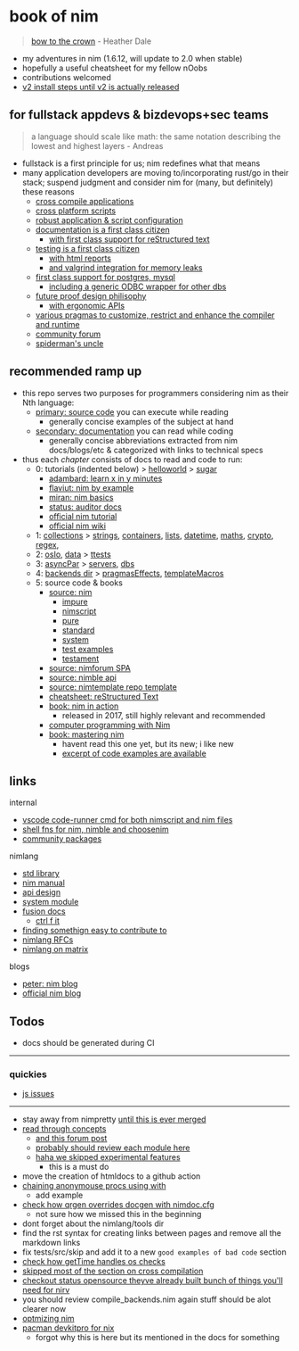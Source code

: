 # book of nim

> [bow to the crown](https://www.youtube.com/watch?v=AEtxGOjKx5c) - Heather Dale

- my adventures in nim (1.6.12, will update to 2.0 when stable)
- hopefully a useful cheatsheet for my fellow nOobs
- contributions welcomed
- [v2 install steps until v2 is actually released](https://nim-lang.org/blog/2023/03/31/version-20-rc2.html)

## for fullstack appdevs & bizdevops+sec teams

> a language should scale like math: the same notation describing the lowest and highest layers - Andreas

- fullstack is a first principle for us; nim redefines what that means
- many application developers are moving to/incorporating rust/go in their stack; suspend judgment and consider nim for (many, but definitely) these reasons
  - [cross compile applications](https://nim-lang.org/docs/nimc.html#crossminuscompilation)
  - [cross platform scripts](https://nim-lang.org/docs/nims.html#benefits)
  - [robust application & script configuration](https://nim-lang.org/docs/parsecfg.html)
  - [documentation is a first class citizen](https://nim-lang.org/docs/docgen.html)
    - [with first class support for reStructured text](https://docutils.sourceforge.io/docs/user/rst/quickref.html)
  - [testing is a first class citizen](https://nim-lang.github.io/Nim/testament.html)
    - [with html reports](https://noahehall.github.io/nim/testresults.html)
    - [and valgrind integration for memory leaks](https://valgrind.org/)
  - [first class support for postgres, mysql](https://nim-lang.org/docs/lib.html#impure-libraries-database-support)
    - [including a generic ODBC wrapper for other dbs](https://nim-lang.org/docs/db_odbc.html)
  - [future proof design philisophy](https://www.youtube.com/watch?v=aDi50K_Id_k)
    - [with ergonomic APIs](https://nim-lang.org/docs/apis.html)
  - [various pragmas to customize, restrict and enhance the compiler and runtime](https://nim-lang.github.io/Nim/manual.html#pragmas)
  - [community forum](https://forum.nim-lang.org/)
  - [spiderman's uncle](https://nim-lang.org/docs/tut3.html)

## recommended ramp up

- this repo serves two purposes for programmers considering nim as their Nth language:
  - [primary: source code](/src/bookofnim.nim) you can execute while reading
    - generally concise examples of the subject at hand
  - [secondary: documentation](https://noahehall.github.io/nim/src/htmldocs/bookofnim.html) you can read while coding
    - generally concise abbreviations extracted from nim docs/blogs/etc & categorized with links to technical specs
- thus each _chapter_ consists of docs to read and code to run:
  - 0: tutorials (indented below) > [helloworld](/src/bookofnim/helloworld/helloworld.nim) > [sugar](/src/bookofnim/deepdives/sugar.nim)
    - [adambard: learn x in y minutes](https://learnxinyminutes.com/docs/nim/)
    - [flaviut: nim by example](https://nim-by-example.github.io/)
    - [miran: nim basics](https://narimiran.github.io/nim-basics/)
    - [status: auditor docs](https://status-im.github.io/nim-style-guide/00_introduction.html)
    - [official nim tutorial](https://nim-lang.org/docs/tut1.html)
    - [official nim wiki](https://github.com/nim-lang/Nim/wiki)
  - 1: [collections](/src/bookofnim/deepdives/collections.nim) > [strings](/src/bookofnim/deepdives/strings.nim), [containers](/src/bookofnim/deepdives/containers.nim), [lists](/src/bookofnim/deepdives/lists.nim), [datetime](/src/bookofnim/deepdives/datetime.nim), [maths](/src/bookofnim/deepdives/maths.nim), [crypto](/src/bookofnim/deepdives/crypto.nim), [regex](/src/bookofnim/deepdives/regex.nim),
  - 2: [osIo](/src/bookofnim/deepdives/osIo.nim), [data](/src/bookofnim/deepdives/data.nim) > [ttests](/tests/ttests.nim)
  - 3: [asyncPar](/src/bookofnim/deepdives/asyncPar.nim) > [servers](/src/bookofnim/deepdives/servers.nim), [dbs](/src/bookofnim/deepdives/dbs.nim)
  - 4: [backends dir](/backends/) > [pragmasEffects](/src/bookofnim/deepdives/pragmasEffects.nim), [templateMacros](/src/bookofnim/deepdives/templateMacros.nim)
  - 5: source code & books
    - [source: nim](https://github.com/nim-lang/Nim/tree/devel/lib)
      - [impure](https://github.com/nim-lang/Nim/tree/devel/lib/impure)
      - [nimscript](https://github.com/nim-lang/Nim/blob/devel/lib/system/nimscript.nim)
      - [pure](https://github.com/nim-lang/Nim/tree/devel/lib/pure)
      - [standard](https://github.com/nim-lang/Nim/tree/devel/lib/std)
      - [system](https://github.com/nim-lang/Nim/blob/devel/lib/system.nim#L1)
      - [test examples](https://github.com/nim-lang/Nim/tree/devel/tests)
      - [testament](https://github.com/nim-lang/Nim/tree/devel/testament)
    - [source: nimforum SPA](https://github.com/nim-lang/nimforum/tree/master/src)
    - [source: nimble api](https://github.com/nim-lang/nimble/blob/master/src/nimblepkg/nimscriptapi.nim)
    - [source: nimtemplate repo template](https://github.com/treeform/nimtemplate/tree/master/src)
    - [cheatsheet: reStructured Text](https://docutils.sourceforge.io/docs/user/rst/quickref.html)
    - [book: nim in action](https://www.manning.com/books/nim-in-action)
      - released in 2017, still highly relevant and recommended
    - [computer programming with Nim](https://ssalewski.de/nimprogramming.html)
    - [book: mastering nim](https://nim-lang.org/blog/2022/06/29/mastering-nim.html)
      - havent read this one yet, but its new; i like new
      - [excerpt of code examples are available](https://github.com/Araq/mastering_nim/tree/master)

## links

internal

- [vscode code-runner cmd for both nimscript and nim files](https://github.com/noahehall/theBookOfNoah/blob/master/vscode.settings.jsonc#L185)
- [shell fns for nim, nimble and choosenim](https://github.com/noahehall/theBookOfNoah/blob/master/linux/bash_cli_fns/nimlang.sh)
- [community packages](./community/README.md)

nimlang

- [std library](https://nim-lang.org/docs/lib.html)
- [nim manual](https://nim-lang.org/docs/manual.html)
- [api design](https://nim-lang.org/docs/apis.html)
- [system module](https://nim-lang.org/docs/system.html)
- [fusion docs](https://github.com/nim-lang/fusion)
  - [ctrl f it](https://nim-lang.github.io/fusion/theindex.html)
- [finding somethign easy to contribute to](https://forum.nim-lang.org/t/9956)
- [nimlang RFCs](https://github.com/nim-lang/RFCs)
- [nimlang on matrix](https://matrix.to/#/!ZmWXggMgfkKpcLbQkB:matrix.org?via=matrix.org)

blogs

- [peter: nim blog](https://peterme.net/tags/nim.html)
- [official nim blog](https://nim-lang.org/blog.html)

## Todos

- docs should be generated during CI

---

### quickies

- [js issues](https://github.com/nim-lang/Nim/labels/Javascript)

---

- stay away from nimpretty [until this is ever merged](https://github.com/nim-lang/Nim/issues/8458)
- [read through concepts](https://nim-lang.org/docs/compiler/concepts.html)
  - [and this forum post](https://forum.nim-lang.org/t/9992)
  - [probably should review each module here](https://nim-lang.org/docs/compiler/theindex.html)
  - [haha we skipped experimental features](https://nim-lang.org/docs/manual_experimental.html)
    - this is a must do
- move the creation of htmldocs to a github action
- [chaining anonymouse procs using with](https://forum.nim-lang.org/t/9500)
  - add example
- [check how qrgen overrides docgen with nimdoc.cfg](https://github.com/aruZeta/QRgen/blob/main/nimdoc.cfg)
  - not sure how we missed this in the beginning
- dont forget about the nimlang/tools dir
- find the rst syntax for creating links between pages and remove all the markdown links
- fix tests/src/skip and add it to a new `good examples of bad code` section
- [check how getTime handles os checks](https://github.com/nim-lang/Nim/blob/devel/lib/pure/times.nim#L897)
- [skipped most of the section on cross compilation](https://nim-lang.org/docs/nimc.html#crossminuscompilation-for-windows)
- [checkout status opensource theyve already built bunch of things you'll need for nirv](https://github.com/status-im)
- you should review compile_backends.nim again stuff should be alot clearer now
- [optmizing nim](https://nim-lang.org/docs/nimc.html#optimizing-for-nim)
- [pacman devkitpro for nix](https://github.com/devkitPro/pacman/releases)
  - forgot why this is here but its mentioned in the docs for something

